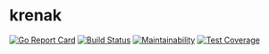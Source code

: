 # krenak
[![Go Report Card](https://goreportcard.com/badge/github.com/trumae/krenak)](https://goreportcard.com/report/github.com/trumae/krenak)
[![Build Status](https://travis-ci.org/trumae/krenak.svg?branch=master)](https://travis-ci.org/trumae/krenak)
[![Maintainability](https://api.codeclimate.com/v1/badges/19c20c8ecbf745ca968b/maintainability)](https://codeclimate.com/github/trumae/krenak/maintainability)
[![Test Coverage](https://api.codeclimate.com/v1/badges/19c20c8ecbf745ca968b/test_coverage)](https://codeclimate.com/github/trumae/krenak/test_coverage)
